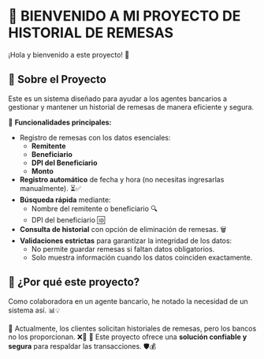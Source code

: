 # 📌 BIENVENIDO A MI PROYECTO DE HISTORIAL DE REMESAS

¡Hola y bienvenido a este proyecto! 🎉

## 🏦 Sobre el Proyecto
Este es un sistema diseñado para ayudar a los agentes bancarios a gestionar y mantener un historial de remesas de manera eficiente y segura. 

🔹 **Funcionalidades principales:**
- Registro de remesas con los datos esenciales:
  - **Remitente**
  - **Beneficiario**
  - **DPI del Beneficiario**
  - **Monto**
- **Registro automático** de fecha y hora (no necesitas ingresarlas manualmente). ⏳✅
- **Búsqueda rápida** mediante:
  - Nombre del remitente o beneficiario 🔍
  - DPI del beneficiario 🆔
- **Consulta de historial** con opción de eliminación de remesas. 🗑️
- **Validaciones estrictas** para garantizar la integridad de los datos:
  - No permite guardar remesas si faltan datos obligatorios.
  - Solo muestra información cuando los datos coinciden exactamente.

## 🎯 ¿Por qué este proyecto?
Como colaboradora en un agente bancario, he notado la necesidad de un sistema así. 📊💡

🔹 Actualmente, los clientes solicitan historiales de remesas, pero los bancos no los proporcionan. ❌🏦
🔹 Este proyecto ofrece una **solución confiable y segura** para respaldar las transacciones. 🛡️💰

